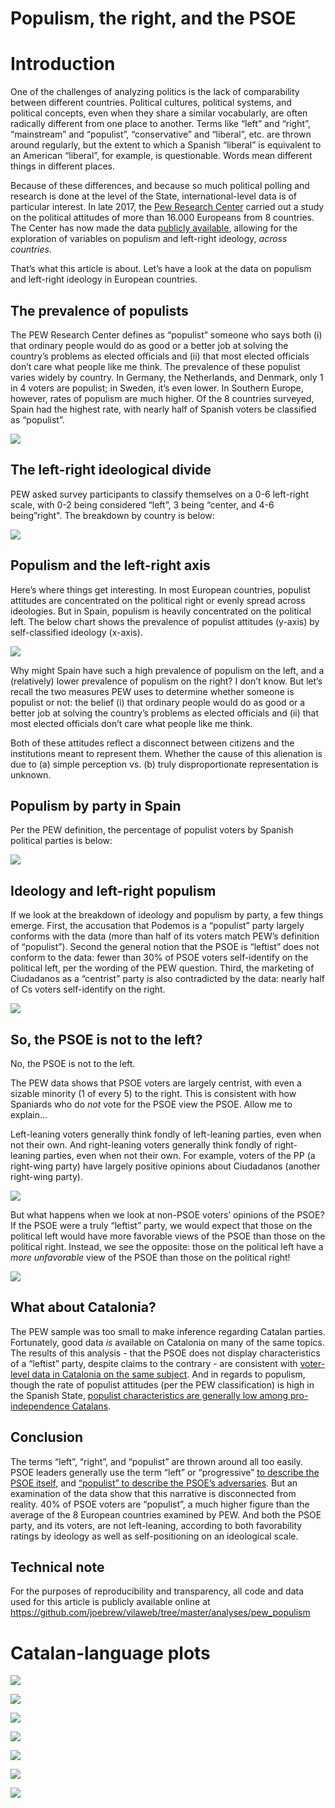 Populism, the right, and the PSOE
================

# Introduction

One of the challenges of analyzing politics is the lack of comparability
between different countries. Political cultures, political systems, and
political concepts, even when they share a similar vocabularly, are
often radically different from one place to another. Terms like “left”
and “right”, “mainstream” and “populist”, “conservative” and “liberal”,
etc. are thrown around regularly, but the extent to which a Spanish
“liberal” is equivalent to an American “liberal”, for example, is
questionable. Words mean different things in different places.

Because of these differences, and because so much political polling and
research is done at the level of the State, international-level data is
of particular interest. In late 2017, the [Pew Research
Center](https://www.pewresearch.org/global/2018/07/12/in-western-europe-populist-parties-tap-anti-establishment-frustration-but-have-little-appeal-across-ideological-divide/)
carried out a study on the political attitudes of more than 16.000
Europeans from 8 countries. The Center has now made the data [publicly
available](https://www.pewresearch.org/download-datasets/), allowing for
the exploration of variables on populism and left-right ideology,
*across countries*.

That’s what this article is about. Let’s have a look at the data on
populism and left-right ideology in European countries.

## The prevalence of populists

The PEW Research Center defines as “populist” someone who says both (i)
that ordinary people would do as good or a better job at solving the
country’s problems as elected officials and (ii) that most elected
officials don’t care what people like me think. The prevalence of these
populist varies widely by country. In Germany, the Netherlands, and
Denmark, only 1 in 4 voters are populist; in Sweden, it’s even lower. In
Southern Europe, however, rates of populism are much higher. Of the 8
countries surveyed, Spain had the highest rate, with nearly half of
Spanish voters be classified as “populist”.

![](figures/unnamed-chunk-2-1.png)<!-- -->

## The left-right ideological divide

PEW asked survey participants to classify themselves on a 0-6 left-right
scale, with 0-2 being considered “left”, 3 being “center, and 4-6
being”right". The breakdown by country is below:

![](figures/unnamed-chunk-3-1.png)<!-- -->

## Populism and the left-right axis

Here’s where things get interesting. In most European countries,
populist attitudes are concentrated on the political right or evenly
spread across ideologies. But in Spain, populism is heavily concentrated
on the political left. The below chart shows the prevalence of populist
attitudes (y-axis) by self-classified ideology (x-axis).

![](figures/unnamed-chunk-4-1.png)<!-- -->

Why might Spain have such a high prevalence of populism on the left, and
a (relatively) lower prevalence of populism on the right? I don’t know.
But let’s recall the two measures PEW uses to determine whether someone
is populist or not: the belief (i) that ordinary people would do as good
or a better job at solving the country’s problems as elected officials
and (ii) that most elected officials don’t care what people like me
think.

Both of these attitudes reflect a disconnect between citizens and the
institutions meant to represent them. Whether the cause of this
alienation is due to (a) simple perception vs. (b) truly
disproportionate representation is unknown.

## Populism by party in Spain

Per the PEW definition, the percentage of populist voters by Spanish
political parties is below:

![](figures/unnamed-chunk-5-1.png)<!-- -->

## Ideology and left-right populism

If we look at the breakdown of ideology and populism by party, a few
things emerge. First, the accusation that Podemos is a “populist” party
largely conforms with the data (more than half of its voters match PEW’s
definition of “populist”). Second the general notion that the PSOE is
“leftist” does not conform to the data: fewer than 30% of PSOE voters
self-identify on the political left, per the wording of the PEW
question. Third, the marketing of Ciudadanos as a “centrist” party is
also contradicted by the data: nearly half of Cs voters self-identify on
the right.

![](figures/unnamed-chunk-6-1.png)<!-- -->

## So, the PSOE is not to the left?

No, the PSOE is not to the left.

The PEW data shows that PSOE voters are largely centrist, with even a
sizable minority (1 of every 5) to the right. This is consistent with
how Spaniards who do *not* vote for the PSOE view the PSOE. Allow me to
explain…

Left-leaning voters generally think fondly of left-leaning parties, even
when not their own. And right-leaning voters generally think fondly of
right-leaning parties, even when not their own. For example, voters of
the PP (a right-wing party) have largely positive opinions about
Ciudadanos (another right-wing party).

![](figures/unnamed-chunk-7-1.png)<!-- -->

But what happens when we look at non-PSOE voters’ opinions of the PSOE?
If the PSOE were a truly “leftist” party, we would expect that those on
the political left would have more favorable views of the PSOE than
those on the political right. Instead, we see the opposite: those on the
political left have a *more unfavorable* view of the PSOE than those on
the political right\!

![](figures/unnamed-chunk-8-1.png)<!-- -->

## What about Catalonia?

The PEW sample was too small to make inference regarding Catalan
parties. Fortunately, good data *is* available on Catalonia on many of
the same topics. The results of this analysis - that the PSOE does not
display characteristics of a “leftist” party, despite claims to the
contrary - are consistent with [voter-level data in Catalonia on the
same
subject](https://www.vilaweb.cat/noticies/no-el-psc-no-es-mes-desquerres-que-el-pdecat/).
And in regards to populism, though the rate of populist attitudes (per
the PEW classification) is high in the Spanish State, [populist
characteristics are generally low among pro-independence
Catalans](https://www.vilaweb.cat/noticies/independentisme-populisme-joe-brew/).

## Conclusion

The terms “left”, “right”, and “populist” are thrown around all too
easily. PSOE leaders generally use the term “left” or “progressive” [to
describe the PSOE
itself](https://twitter.com/search?q=from%3Asanchezcastejon%20izquierda&src=typed_query),
and [“populist” to describe the PSOE’s
adversaries](https://twitter.com/search?q=from%3Asanchezcastejon%20populistas&src=typed_query).
But an examination of the data show that this narrative is disconnected
from reality. 40% of PSOE voters are “populist”, a much higher figure
than the average of the 8 European countries examined by PEW. And both
the PSOE party, and its voters, are not left-leaning, according to both
favorability ratings by ideology as well as self-positioning on an
ideological scale.

## Technical note

For the purposes of reproducibility and transparency, all code and data
used for this article is publicly available online at
<https://github.com/joebrew/vilaweb/tree/master/analyses/pew_populism>

# Catalan-language plots

![](figures/unnamed-chunk-9-1.png)<!-- -->

![](figures/unnamed-chunk-10-1.png)<!-- -->

![](figures/unnamed-chunk-11-1.png)<!-- -->

![](figures/unnamed-chunk-12-1.png)<!-- -->

![](figures/unnamed-chunk-13-1.png)<!-- -->

![](figures/unnamed-chunk-14-1.png)<!-- -->

![](figures/unnamed-chunk-15-1.png)<!-- -->
